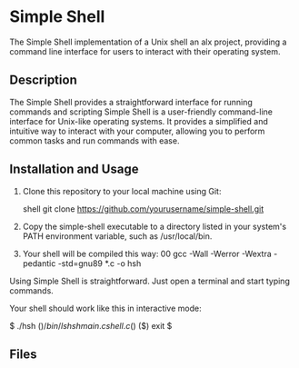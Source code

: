 # Simple Shell

The Simple Shell implementation of a Unix shell an alx project, providing a command line interface for users to interact with their operating system.

## Description

The Simple Shell provides a straightforward interface for running commands and scripting
Simple Shell is a user-friendly command-line interface for Unix-like operating systems.
It provides a simplified and intuitive way to interact with your computer, allowing you to perform common tasks and run commands with ease.

## Installation and Usage

1. Clone this repository to your local machine using Git:

   shell
   git clone https://github.com/yourusername/simple-shell.git

2. Copy the simple-shell executable to a directory listed in your system's PATH environment variable, such as /usr/local/bin.


3. Your shell will be compiled this way:
00
gcc -Wall -Werror -Wextra -pedantic -std=gnu89 *.c -o hsh

Using Simple Shell is straightforward. Just open a terminal and start typing commands.

Your shell should work like this in interactive mode:

$ ./hsh
($) /bin/ls
hsh main.c shell.c
($)
($) exit
$

## Files
